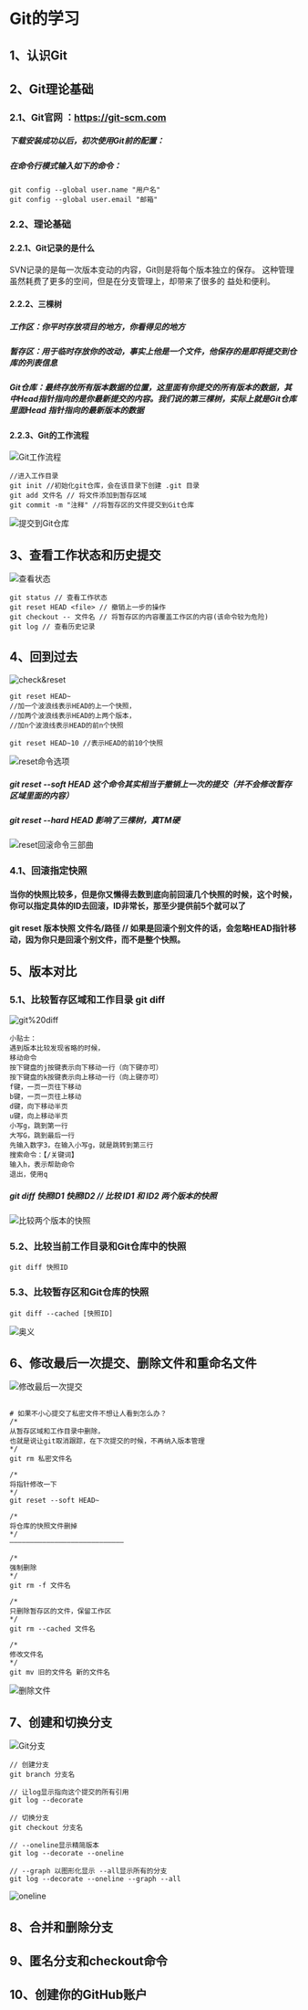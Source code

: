 # Git的学习

## 1、认识Git
## 2、Git理论基础
### 2.1、Git官网 ：https://git-scm.com
##### 下载安装成功以后，初次使用Git前的配置：
##### 在命令行模式输入如下的命令：
```text
git config --global user.name "用户名"
git config --global user.email "邮箱"
```
### 2.2、理论基础
#### 2.2.1、Git记录的是什么
SVN记录的是每一次版本变动的内容，Git则是将每个版本独立的保存。
这种管理虽然耗费了更多的空间，但是在分支管理上，却带来了很多的
益处和便利。 
#### 2.2.2、三棵树
##### 工作区：你平时存放项目的地方，你看得见的地方
##### 暂存区：用于临时存放你的改动，事实上他是一个文件，他保存的是即将提交到仓库的列表信息
##### Git仓库：最终存放所有版本数据的位置，这里面有你提交的所有版本的数据，其中Head指针指向的是你最新提交的内容。我们说的第三棵树，实际上就是Git仓库里面Head 指针指向的最新版本的数据
#### 2.2.3、Git的工作流程
![Git工作流程](image/Git工作流程.png)
```text
//进入工作目录
git init //初始化git仓库，会在该目录下创建 .git 目录
git add 文件名 // 将文件添加到暂存区域
git commit -m "注释" //将暂存区的文件提交到Git仓库
```
![提交到Git仓库](image/提交到Git仓库.png)

## 3、查看工作状态和历史提交
![查看状态](image/查看状态.png)
```text
git status // 查看工作状态
git reset HEAD <file> // 撤销上一步的操作
git checkout -- 文件名 // 将暂存区的内容覆盖工作区的内容(该命令较为危险)
git log // 查看历史记录
```
## 4、回到过去
![check&reset](image/check&reset.png)
```text
git reset HEAD~ 
//加一个波浪线表示HEAD的上一个快照，
//加两个波浪线表示HEAD的上两个版本，
//加n个波浪线表示HEAD的前n个快照

git reset HEAD~10 //表示HEAD的前10个快照

```
![reset命令选项](image/reset命令选项.png)
##### git reset --soft HEAD 这个命令其实相当于撤销上一次的提交（并不会修改暂存区域里面的内容）
##### git reset --hard HEAD 影响了三棵树，真TM硬
![reset回滚命令三部曲](image/reset回滚命令三部曲.png)
### 4.1、回滚指定快照
#### 当你的快照比较多，但是你又懒得去数到底向前回滚几个快照的时候，这个时候，你可以指定具体的ID去回滚，ID非常长，那至少提供前5个就可以了
#### git reset 版本快照 文件名/路径 // 如果是回滚个别文件的话，会忽略HEAD指针移动，因为你只是回滚个别文件，而不是整个快照。


## 5、版本对比
### 5.1、比较暂存区域和工作目录 git diff
![git%20diff](image/git%20diff.png)
```text
小贴士：
遇到版本比较发现省略的时候，
移动命令
按下键盘的j按键表示向下移动一行（向下键亦可）
按下键盘的k按键表示向上移动一行（向上键亦可）
f键，一页一页往下移动
b键，一页一页往上移动
d键，向下移动半页
u键，向上移动半页
小写g，跳到第一行
大写G，跳到最后一行
先输入数字3，在输入小写g，就是跳转到第三行
搜索命令：【/关键词】
输入h，表示帮助命令
退出，使用q

```
##### git diff 快照ID1 快照ID2 // 比较 ID1 和 ID2 两个版本的快照
![比较两个版本的快照](image/比较两个版本的快照.png)
### 5.2、比较当前工作目录和Git仓库中的快照 
```text
git diff 快照ID
```
### 5.3、比较暂存区和Git仓库的快照
```text
git diff --cached [快照ID]
```
![奥义](image/奥义.png)


## 6、修改最后一次提交、删除文件和重命名文件
![修改最后一次提交](image/修改最后一次提交.png)

```text

# 如果不小心提交了私密文件不想让人看到怎么办？
/*
从暂存区域和工作目录中删除，
也就是说让git取消跟踪，在下次提交的时候，不再纳入版本管理
*/
git rm 私密文件名

/*
将指针修改一下
*/
git reset --soft HEAD~ 

/*
将仓库的快照文件删掉
*/
————————————————————————————

/*
强制删除
*/
git rm -f 文件名

/*
只删除暂存区的文件，保留工作区
*/
git rm --cached 文件名

/*
修改文件名
*/
git mv 旧的文件名 新的文件名

```
![删除文件](image/删除文件.png)

## 7、创建和切换分支
![Git分支](image/Git分支.png)
```text
// 创建分支
git branch 分支名

// 让log显示指向这个提交的所有引用
git log --decorate

// 切换分支
git checkout 分支名

// --oneline显示精简版本
git log --decorate --oneline

// --graph 以图形化显示 --all显示所有的分支
git log --decorate --oneline --graph --all
```
![oneline](image/oneline.png)
## 8、合并和删除分支
## 9、匿名分支和checkout命令
## 10、创建你的GitHub账户